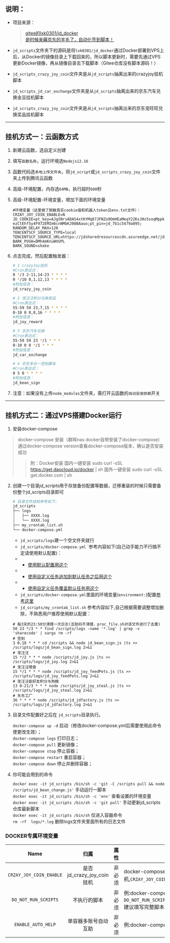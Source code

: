 ## 说明：
* 项目来源：
  > [gitee的lxk0301/jd_docker](https://gitee.com/lxk0301/jd_docker/)  
  > [是时候来薅京东的羊毛了，自动化签到脚本！](https://juejin.cn/post/6894878716192063501)  

* `jd_scripts`文件夹下的源码是将`lxk0301/jd_docker`通过Docker部署到VPS上后，从Docker的镜像目录上下载回来的，所以脚本更新时，需要先通过VPS更新Docker镜像，再从镜像目录去下载脚本（Gitee仓库没有脚本源码！） 
* `jd_scripts_crazy_joy_coin`文件夹是从`jd_scripts`抽离出来的crazyjoy挂机脚本 
* `jd_scripts_jd_car_exchange`文件夹是从`jd_scripts`抽离出来的京东汽车兑换金豆挂机脚本 
* `jd_scripts_crazy_joy_coin`文件夹是从`jd_scripts`抽离出来的京东宠旺旺兑换奖品挂机脚本 

---
## 挂机方式一：云函数方式
1. 新建云函数，选自定义创建
2. 填写`函数名称`，运行环境选`Nodejs12.16`
3. 函数代码选`本地上传文件夹`，将`jd_script`或`jd_scripts_crazy_joy_coin`文件夹上传到腾讯云函数
4. 高级-环境配置，内存选`64MB`，执行超时`600`秒
5. 高级-环境配置-环境变量，增加下面的环境变量
   ```properties
   #环境变量（这里做了脱敏真实cookie值和机器人token见env.txt文件）：
   CRZAY_JOY_COIN_ENABLE=N
   JD_COOKIE=pt_key=AJgSNrsADAS4xtKYMq87JFNZo9OmHEaMeqY22KsJHz5soqMppk5TlUTiLOI;pt_pin=Nent;&pt_key=AAJgSYqxADBGhm10BBZy67-ezCtEhf5y4F972EMIm6cnNMbKJ0OBAauo;pt_pin=jd_7b1c5479a095;
   RANDOM_DELAY_MAX=120
   TENCENTSCF_SOURCE_TYPE=local
   TENCENTSCF_SOURCE_URL=https://jdsharedresourcescdn.azureedge.net/jdresource/
   BARK_PUSH=DMh4mKnuWVUPL
   BARK_SOUND=shake
   ```
6. 点击完成，然后配置触发器：

    ```bash
    # 1 crazyJoy挂机
    #Cron表达式：
    0 */3 2-11,14-23 * * * *
    0 */10 0,1,12,13 * * * *
    #附加信息：
    jd_crazy_joy_coin
    
    # 2 宠汪汪积分兑换奖品 
    #Cron表达式：
    55-59 59 23,7,15 * * * *
    0-10 0 0,8,16 * * * *
    #附加信息：
    jd_joy_reward

    # 3 京东汽车兑换
    #Cron表达式：
    55-59 59 23 */1 * * *
    0-10 0 0 */1 * * *
    #附加信息：
    jd_car_exchange

    # 4 京东多合一签到脚本
    #Cron表达式：
    0 5 0 * * * *
    #附加信息：
    jd_bean_sign

    ```

7. 注意：如果没有上传`node_modules`文件夹，需打开云函数的`自动安装依赖`开关

---
## 挂机方式二：通过VPS搭建Docker运行

1. 安装docker-compose
  > docker-compose 安装（群晖nas docker自带安装了docker-compose）
  > 通过docker-compose version查看docker-compose版本，确认是否安装成功
  >> 附：Docker安装 国内一键安装 sudo curl -sSL https://get.daocloud.io/docker | sh 国外一键安装 sudo curl -sSL get.docker.com | sh

2. 创建一个目录*jd_scripts*用于存放备份配置等数据，迁移重装的时候只需要备份整个jd_scripts目录即可
   ```bash
   # 目录文件结构参考如下:
   jd_scripts
   ├── logs
   │   ├── XXXX.log
   │   └── XXXX.log
   ├── my_crontab_list.sh
   └── docker-compose.yml
   ```

   - `jd_scripts/logs`建一个空文件夹就行
   - `jd_scripts/docker-compose.yml` `参考内容如下(自己动手能力不行搞不定请使用默认配置)：
   - - [使用默认配置用这个](./example/default.yml)
   - - [使用自定义任务追加到默认任务之后用这个](./example/custom-append.yml)
   - - [使用自定义任务覆盖默认任务用这个](./example/custom-overwrite.yml)
   - `jd_scripts/docker-compose.yml`里面的环境变量(`environment:`)配置[参考这里](./example/githubAction.md#互助码类环境变量)
   - `jd_scripts/my_crontab_list.sh` 参考内容如下,自己根据需要调整增加删除，不熟悉用户推荐使用默认配置：

   ```shell
   # 每3天的23:50分清理一次日志(互助码不清理，proc_file.sh对该文件进行了去重)
   50 23 */3 * * find /scripts/logs -name '*.log' | grep -v 'sharecode' | xargs rm -rf
   # 签到
   3 0,18 * * * cd /scripts && node jd_bean_sign.js |ts >> /scripts/logs/jd_bean_sign.log 2>&1
   # 宠汪汪
   15 */2 * * * node /scripts/jd_joy.js |ts >> /scripts/logs/jd_joy.log 2>&1
   # 宠汪汪喂食
   15 */1 * * * node /scripts/jd_joy_feedPets.js |ts >> /scripts/logs/jd_joy_feedPets.log 2>&1
   # 宠汪汪偷好友积分与狗粮
   13 0-21/3 * * * node /scripts/jd_joy_steal.js |ts >> /scripts/logs/jd_joy_steal.log 2>&1
   # 东东工厂
   36 * * * * node /scripts/jd_jdfactory.js |ts >> /scripts/logs/jd_jdfactory.log 2>&1
   ```

3. 目录文件配置好之后在 `jd_scripts`目录执行。  

    `docker-compose up -d` 启动（修改docker-compose.yml后需要使用此命令使更改生效）；  
    `docker-compose logs` 打印日志；  
    `docker-compose pull` 更新镜像；  
    `docker-compose stop` 停止容器；  
    `docker-compose restart` 重启容器；  
    `docker-compose down` 停止并删除容器；  

4. 你可能会用到的命令

    `docker exec -it jd_scripts /bin/sh -c 'git -C /scripts pull && node /scripts/jd_bean_change.js'`  手动运行一脚本   
    `docker exec -it jd_scripts /bin/sh -c 'env'`  查看设置的环境变量  
    `docker exec -it jd_scripts /bin/sh -c 'git pull'` 手动更新jd_scripts仓库最新脚本  
    `docker exec -it jd_scripts /bin/sh` 仅进入容器命令   
    `rm -rf  logs/*.log` 删除logs文件夹里面所有的日志文件   

### DOCKER专属环境变量
|        Name       |      归属      |  属性  | 说明                                                         |
| :---------------: | :------------: | :----: | ------------------------------------------------------------ |
| `CRZAY_JOY_COIN_ENABLE` | 是否jd_crazy_joy_coin挂机 | 非必须 | docker-compose.yml文件下填写`CRZAY_JOY_COIN_ENABLE=Y`表示挂机,`CRZAY_JOY_COIN_ENABLE=N`表不挂机 |
| `DO_NOT_RUN_SCRIPTS` | 不执行的脚本 | 非必须 | 例:docker-compose.yml文件里面填写`DO_NOT_RUN_SCRIPTS=jd_family.js&jd_dreamFactory.js&jd_jxnc.js`, 建议填写完整脚本名,不完整的文件名可能导致其他脚本被禁用 |
| `ENABLE_AUTO_HELP` | 单容器多账号自动互助 | 非必须 | 例:docker-compose.yml文件里面填写`ENABLE_AUTO_HELP=true` |

